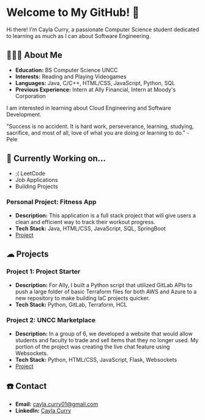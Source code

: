 # Welcome to My GitHub! 💫

Hi there! I'm Cayla Curry, a passionate Computer Science student dedicated to learning as much as I can about Software Engineering.

## 💁🏻‍♀️ About Me

- **Education:** BS Computer Science UNCC
- **Interests:** Reading and Playing Videogames
- **Languages:** Java, C/C++, HTML/CSS, JavaScript, Python, SQL
- **Previous Experience:** Intern at Ally Financial, Intern at Moody's Corporation

I am interested in learning about Cloud Engineering and Software Development. 

"Success is no accident. It is hard work, perseverance, learning, studying, sacrifice, and most of all, love of what you are doing or learning to do." -Pele

## 🔨 Currently Working on...
- ;( LeetCode
- Job Applications
- Building Projects

### Personal Project: Fitness App
- **Description:** This application is a full stack project that will give users a clean and efficient way to track their workout progress.  
- **Tech Stack:** Java, HTML/CSS, JavaScript, SQL, SpringBoot
- [Project](https://github.com/caycurry01/fitness_app.git)


## ☁ Projects

### Project 1: Project Starter
- **Description:** For Ally, I built a Python script that utilized GitLab APIs to push a large folder of basic Terraform files for both AWS and Azure to a new repository to make building IaC projects quicker. 
- **Tech Stack:** Python, GitLab, Terraform, HCL

### Project 2: UNCC Marketplace
- **Description:** In a group of 6, we developed a website that would allow students and faculty to trade and sell items that they no longer used. My portion of the project was creating the live chat feature using Websockets. 
- **Tech Stack:** Python, HTML/CSS, JavaScript, Flask, Websockets
- [Project](https://github.com/AnessaLeng/3155FinalProject)


## ☎️ Contact
- **Email:** cayla.curry01@gmail.com
- **LinkedIn:** [Cayla Curry](https://www.linkedin.com/in/caylacurry/)


